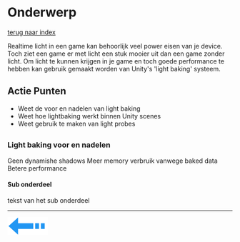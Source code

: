 # Onderwerp
[terug naar index](/Index.md#unity-settings)  

Realtime licht in een game kan behoorlijk veel power eisen van je device. Toch ziet een game er met licht een stuk mooier uit dan een game zonder 
licht. Om licht te kunnen krijgen in je game en toch goede performance te hebben kan gebruik gemaakt worden van Unity's 'light baking' systeem.  

## Actie Punten
* Weet de voor en nadelen van light baking
* Weet hoe lightbaking werkt binnen Unity scenes
* Weet gebruik te maken van light probes
##  

### Light baking voor en nadelen 

Geen dynamishe shadows
Meer memory verbruik vanwege baked data
Betere performance 

#### Sub onderdeel

tekst van het sub onderdeel


---
[![Last Page](/Afbeeldingen/Arrow_back_small.png)](/UnitySettings/Physics.md)